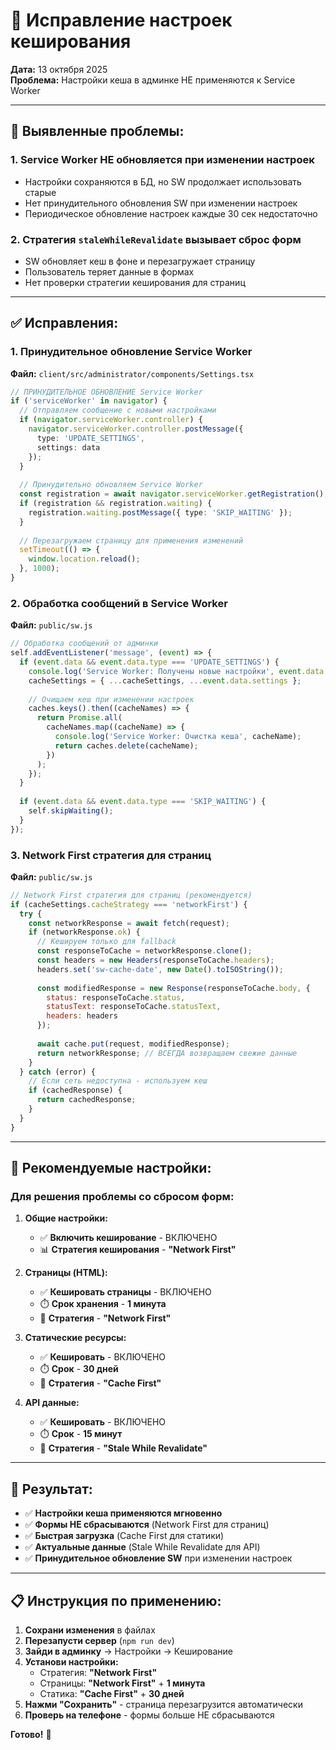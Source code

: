 # 🔧 Исправление настроек кеширования

**Дата:** 13 октября 2025  
**Проблема:** Настройки кеша в админке НЕ применяются к Service Worker

---

## 🐛 **Выявленные проблемы:**

### 1. Service Worker НЕ обновляется при изменении настроек
- Настройки сохраняются в БД, но SW продолжает использовать старые
- Нет принудительного обновления SW при изменении настроек
- Периодическое обновление настроек каждые 30 сек недостаточно

### 2. Стратегия `staleWhileRevalidate` вызывает сброс форм
- SW обновляет кеш в фоне и перезагружает страницу
- Пользователь теряет данные в формах
- Нет проверки стратегии кеширования для страниц

---

## ✅ **Исправления:**

### 1. **Принудительное обновление Service Worker**
**Файл:** `client/src/administrator/components/Settings.tsx`

```typescript
// ПРИНУДИТЕЛЬНОЕ ОБНОВЛЕНИЕ Service Worker
if ('serviceWorker' in navigator) {
  // Отправляем сообщение с новыми настройками
  if (navigator.serviceWorker.controller) {
    navigator.serviceWorker.controller.postMessage({
      type: 'UPDATE_SETTINGS',
      settings: data
    });
  }
  
  // Принудительно обновляем Service Worker
  const registration = await navigator.serviceWorker.getRegistration();
  if (registration && registration.waiting) {
    registration.waiting.postMessage({ type: 'SKIP_WAITING' });
  }
  
  // Перезагружаем страницу для применения изменений
  setTimeout(() => {
    window.location.reload();
  }, 1000);
}
```

### 2. **Обработка сообщений в Service Worker**
**Файл:** `public/sw.js`

```javascript
// Обработка сообщений от админки
self.addEventListener('message', (event) => {
  if (event.data && event.data.type === 'UPDATE_SETTINGS') {
    console.log('Service Worker: Получены новые настройки', event.data.settings);
    cacheSettings = { ...cacheSettings, ...event.data.settings };
    
    // Очищаем кеш при изменении настроек
    caches.keys().then((cacheNames) => {
      return Promise.all(
        cacheNames.map((cacheName) => {
          console.log('Service Worker: Очистка кеша', cacheName);
          return caches.delete(cacheName);
        })
      );
    });
  }
  
  if (event.data && event.data.type === 'SKIP_WAITING') {
    self.skipWaiting();
  }
});
```

### 3. **Network First стратегия для страниц**
**Файл:** `public/sw.js`

```javascript
// Network First стратегия для страниц (рекомендуется)
if (cacheSettings.cacheStrategy === 'networkFirst') {
  try {
    const networkResponse = await fetch(request);
    if (networkResponse.ok) {
      // Кешируем только для fallback
      const responseToCache = networkResponse.clone();
      const headers = new Headers(responseToCache.headers);
      headers.set('sw-cache-date', new Date().toISOString());
      
      const modifiedResponse = new Response(responseToCache.body, {
        status: responseToCache.status,
        statusText: responseToCache.statusText,
        headers: headers
      });
      
      await cache.put(request, modifiedResponse);
      return networkResponse; // ВСЕГДА возвращаем свежие данные
    }
  } catch (error) {
    // Если сеть недоступна - используем кеш
    if (cachedResponse) {
      return cachedResponse;
    }
  }
}
```

---

## 🎯 **Рекомендуемые настройки:**

### **Для решения проблемы со сбросом форм:**

1. **Общие настройки:**
   - ✅ **Включить кеширование** - ВКЛЮЧЕНО
   - 📊 **Стратегия кеширования** - **"Network First"**

2. **Страницы (HTML):**
   - ✅ **Кешировать страницы** - ВКЛЮЧЕНО
   - ⏱️ **Срок хранения** - **1 минута**
   - 🔧 **Стратегия** - **"Network First"**

3. **Статические ресурсы:**
   - ✅ **Кешировать** - ВКЛЮЧЕНО
   - ⏱️ **Срок** - **30 дней**
   - 🔧 **Стратегия** - **"Cache First"**

4. **API данные:**
   - ✅ **Кешировать** - ВКЛЮЧЕНО
   - ⏱️ **Срок** - **15 минут**
   - 🔧 **Стратегия** - **"Stale While Revalidate"**

---

## 🚀 **Результат:**

- ✅ **Настройки кеша применяются мгновенно**
- ✅ **Формы НЕ сбрасываются** (Network First для страниц)
- ✅ **Быстрая загрузка** (Cache First для статики)
- ✅ **Актуальные данные** (Stale While Revalidate для API)
- ✅ **Принудительное обновление SW** при изменении настроек

---

## 📋 **Инструкция по применению:**

1. **Сохрани изменения** в файлах
2. **Перезапусти сервер** (`npm run dev`)
3. **Зайди в админку** → Настройки → Кеширование
4. **Установи настройки:**
   - Стратегия: **"Network First"**
   - Страницы: **"Network First"** + **1 минута**
   - Статика: **"Cache First"** + **30 дней**
5. **Нажми "Сохранить"** - страница перезагрузится автоматически
6. **Проверь на телефоне** - формы больше НЕ сбрасываются

**Готово!** 🎉
